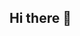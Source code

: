 ## Hi there 👋

<!--
**sohamgabani/sohamgabani** is a ✨ _special_ ✨ repository because its `README.md` (this file) appears on your GitHub profile.

Here are some ideas to get you started:

- 🔭  I'm currently working on developing my skills in Python, C/C++, embedded systems, and IOT technologies.
- 🌱 I’m currently learning about how embedded system useful in Automotvie Industry
- 👯 I’m looking to collaborate on projects related IOT and Embedded Systems in Automotive
- 💬 Ask me about my experience with embedded systems, microcontrollers, and VLSI technology.
- 📫 You can find me on LinkedIn at "Soham Gabani" or send me an email at "sohambhaigabani@gmail.com".
- 😄 Pronouns: He / Him

-  Feel free to reach out to me if you have any questions or want to collaborate on a project! 😊
